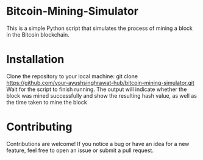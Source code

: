 # Bitcoin-Mining-Simulator
This is a simple Python script that simulates the process of mining a block in the Bitcoin blockchain.
# Installation
Clone the repository to your local machine:
git clone https://github.com/your-ayushsinghrawat-hub/bitcoin-mining-simulator.git
Wait for the script to finish running. The output will indicate whether the block was mined successfully and show the resulting hash value, as well as the time taken to mine the block
# Contributing
Contributions are welcome! If you notice a bug or have an idea for a new feature, feel free to open an issue or submit a pull request.
